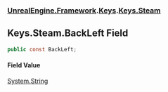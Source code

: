 ### [UnrealEngine.Framework](./UnrealEngine-Framework.md 'UnrealEngine.Framework').[Keys](./Keys.md 'UnrealEngine.Framework.Keys').[Keys.Steam](./Keys-Steam.md 'UnrealEngine.Framework.Keys.Steam')
## Keys.Steam.BackLeft Field
  
```csharp
public const BackLeft;
```
#### Field Value
[System.String](https://docs.microsoft.com/en-us/dotnet/api/System.String 'System.String')  
